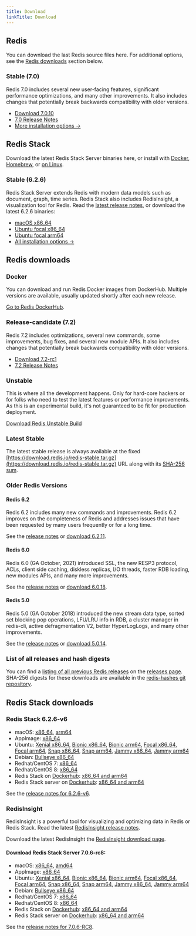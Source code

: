 ```yaml
---
title: Download
linkTitle: Download
---
```

<div class="download-cards">
<div id="download-redis">

## Redis

You can download the last Redis source files here. For additional options, see the [Redis downloads](#redis-downloads) section below.

### Stable (7.0)

Redis 7.0 includes several new user-facing features, significant performance optimizations, and many other improvements. It also includes changes that potentially break backwards compatibility with older versions.

* [Download 7.0.10](https://github.com/redis/redis/archive/7.0.10.tar.gz)
* [7.0 Release Notes](https://raw.githubusercontent.com/redis/redis/7.0/00-RELEASENOTES)
* [More installation options ->](#redis-downloads)

</div>

<div id="download-redis-stack">

## Redis Stack

Download the latest Redis Stack Server binaries here, or install with [Docker](/docs/stack/get-started/install/docker), [Homebrew](/docs/stack/get-started/install/mac-os), or [on Linux](/docs/stack/get-started/install/linux).

### Stable (6.2.6)

Redis Stack Server extends Redis with modern data models such as document, graph, time series. Redis Stack also includes RedisInsight, a visualization tool for Redis. Read the [latest release notes](https://github.com/redis-stack/redis-stack/releases/tag/v6.2.6-v6), or download the latest 6.2.6 binaries:

* [macOS x86_64](https://packages.redis.io/redis-stack/redis-stack-server-6.2.6-v6.catalina.x86_64.zip)
* [Ubuntu focal x86_64](https://packages.redis.io/redis-stack/redis-stack-server-6.2.6-v6.focal.x86_64.tar.gz)
* [Ubuntu focal arm64](https://packages.redis.io/redis-stack/redis-stack-server-6.2.6-v6.focal.arm64.tar.gz)
* [All installation options ->](#redis-stack-downloads)
</div>
</div>

<div id="download-details">

## Redis downloads

### Docker

You can download and run Redis Docker images from DockerHub. Multiple versions are available, usually updated shortly after each new release.

[Go to Redis DockerHub](https://hub.docker.com/_/redis).

### Release-candidate (7.2)

Redis 7.2 includes optimizations, several new commands, some improvements, bug fixes, and several new module APIs. It also includes changes that potentially break backwards compatibility with older versions.

* [Download 7.2-rc1](https://github.com/redis/redis/archive/7.2-rc1.tar.gz)
* [7.2 Release Notes](https://raw.githubusercontent.com/redis/redis/7.2/00-RELEASENOTES)

### Unstable

This is where all the development happens. Only for hard-core hackers or for folks who need to test the latest features or performance improvements. As this is an experimental build, it's not guaranteed to be fit for production deployment.

[Download Redis Unstable Build](https://github.com/redis/redis/archive/unstable.tar.gz)

### Latest Stable

The latest stable release is always available at the fixed [https://download.redis.io/redis-stable.tar.gz](https://download.redis.io/redis-stable.tar.gz) URL along with its [SHA-256 sum](https://download.redis.io/redis-stable.tar.gz.SHA256SUM).

### Older Redis Versions

#### Redis 6.2

Redis 6.2 includes many new commands and improvements. Redis 6.2 improves on the completeness of Redis and addresses issues that have been requested by many users frequently or for a long time.

See the [release notes](https://raw.githubusercontent.com/redis/redis/6.2/00-RELEASENOTES) or [download 6.2.11](https://download.redis.io/releases/redis-6.2.11.tar.gz).

#### Redis 6.0

Redis 6.0 (GA October, 2021) introduced SSL, the new RESP3 protocol, ACLs, client side caching, diskless replicas, I/O threads, faster RDB loading, new modules APIs, and many more improvements.

See the [release notes](https://raw.githubusercontent.com/redis/redis/6.0/00-RELEASENOTES) or [download 6.0.18](https://download.redis.io/releases/redis-6.0.18.tar.gz).

#### Redis 5.0

Redis 5.0 (GA October 2018) introduced the new stream data type, sorted set blocking pop operations, LFU/LRU info in RDB, a cluster manager in redis-cli, active defragmentation V2, better HyperLogLogs, and many other improvements.

See the [release notes](https://raw.githubusercontent.com/redis/redis/5.0/00-RELEASENOTES) or [download 5.0.14](https://download.redis.io/releases/redis-5.0.14.tar.gz).

### List of all releases and hash digests

You can find a [listing of all previous Redis releases](https://download.redis.io/releases/) on the [releases page](https://download.redis.io/releases/). SHA-256 digests for these downloads are available in the [redis-hashes git repository](https://github.com/redis/redis-hashes/).

## Redis Stack downloads

### Redis Stack 6.2.6-v6

* macOS: [x86_64](https://packages.redis.io/redis-stack/redis-stack-server-6.2.6-v6.catalina.x86_64.zip), [arm64](https://packages.redis.io/redis-stack/redis-stack-server-6.2.6-v6.monterey.arm64.zip)
* AppImage: [x86_64](https://packages.redis.io/redis-stack/redis-stack-server-6.2.6-v6-x86_64.AppImage)
* Ubuntu: [Xenial x86_64](https://packages.redis.io/redis-stack/redis-stack-server-6.2.6-v6.xenial.x86_64.tar.gz), [Bionic x86_64](https://packages.redis.io/redis-stack/redis-stack-server-6.2.6-v6.bionic.x86_64.tar.gz), [Bionic arm64](https://packages.redis.io/redis-stack/redis-stack-server-6.2.6-v6.bionic.arm64.tar.gz), [Focal x86_64](https://packages.redis.io/redis-stack/redis-stack-server-6.2.6-v6.focal.x86_64.tar.gz), [Focal arm64](https://packages.redis.io/redis-stack/redis-stack-server-6.2.6-v6.focal.arm64.tar.gz), [Snap x86_64](https://packages.redis.io/redis-stack/redis-stack-server-6.2.6-v6.x86_64.snap), [Snap arm64](https://packages.redis.io/redis-stack/redis-stack-server-6.2.6-v6.arm64.snap), [Jammy x86_64](https://packages.redis.io/redis-stack/redis-stack-server-6.2.6-v6.jammy.x86_64.tar.gz), [Jammy arm64](https://packages.redis.io/redis-stack/redis-stack-server-6.2.6-v6.jammy.arm64.tar.gz) 
* Debian: [Bullseye x86_64](https://packages.redis.io/redis-stack/redis-stack-server-6.2.6-v6.bullseye.x86_64.tar.gz)
* Redhat/CentOS 7: [x86_64](https://packages.redis.io/redis-stack/redis-stack-server-6.2.6-v6.rhel7.x86_64.tar.gz)
* Redhat/CentOS 8: [x86_64](https://packages.redis.io/redis-stack/redis-stack-server-6.2.6-v6.rhel8.x86_64.tar.gz)
* Redis Stack on [Dockerhub](https://hub.docker.com/u/redis): [x86_64 and arm64](https://hub.docker.com/r/redis/redis-stack)
* Redis Stack server on [Dockerhub](https://hub.docker.com/u/redis): [x86_64 and arm64](https://hub.docker.com/r/redis/redis-stack-server)

See the [release notes for 6.2.6-v6](https://github.com/redis-stack/redis-stack/releases/tag/v6.2.6-v6).

### RedisInsight

RedisInsight is a powerful tool for visualizing and optimizing data in Redis or Redis Stack. Read the latest [RedisInsight release notes](https://github.com/RedisInsight/RedisInsight/releases).

Download the latest RedisInsight the [RedisInsight download page](https://redis.com/redis-enterprise/redis-insight/).

#### Download Redis Stack Server 7.0.6-rc8:

* macOS: [x86_64](https://packages.redis.io/redis-stack/redis-stack-server-7.0.6-RC8.catalina.x86_64.zip), [amd64](https://packages.redis.io/redis-stack/redis-stack-server-7.0.6-RC8.monterey.arm64.zip)
* AppImage: [x86_64](https://packages.redis.io/redis-stack/redis-stack-server-7.0.6-RC8-x86_64.AppImage)
* Ubuntu: [Xenial x86_64](https://packages.redis.io/redis-stack/redis-stack-server-7.0.6-RC8.xenial.x86_64.tar.gz), [Bionic x86_64](https://packages.redis.io/redis-stack/redis-stack-server-7.0.6-RC8.bionic.x86_64.tar.gz), [Bionic arm64](https://packages.redis.io/redis-stack/redis-stack-server-7.0.6-RC8.bionic.arm64.tar.gz), [Focal x86_64](https://packages.redis.io/redis-stack/redis-stack-server-7.0.6-RC8.focal.x86_64.tar.gz), [Focal arm64](https://packages.redis.io/redis-stack/redis-stack-server-7.0.6-RC8.focal.arm64.tar.gz), [Snap x86_64](https://packages.redis.io/redis-stack/redis-stack-server-7.0.6-RC8.x86_64.snap), [Snap arm64](https://packages.redis.io/redis-stack/redis-stack-server-7.0.6-RC8.arm64.snap), [Jammy x86_64](https://packages.redis.io/redis-stack/redis-stack-server-7.0.6-RC8.jammy.x86_64.zip), [Jammy arm64](https://packages.redis.io/redis-stack/redis-stack-server-7.0.6-RC8.jammy.arm64.zip)
* Debian: [Bullseye x86_64](https://packages.redis.io/redis-stack/redis-stack-server-7.0.6-RC8.bullseye.x86_64.tar.gz)
* Redhat/CentOS 7: [x86_64](https://packages.redis.io/redis-stack/redis-stack-server-7.0.6-RC8.rhel7.x86_64.tar.gz)
* Redhat/CentOS 8: [x86_64](https://packages.redis.io/redis-stack/redis-stack-server-7.0.6-RC8.rhel8.x86_64.tar.gz)
* Redis Stack on [Dockerhub](https://hub.docker.com/u/redis): [x86_64 and arm64](https://hub.docker.com/r/redis/redis-stack)
* Redis Stack server on [Dockerhub](https://hub.docker.com/u/redis): [x86_64 and arm64](https://hub.docker.com/r/redis/redis-stack-server)

See the [release notes for 7.0.6-RC8](https://github.com/redis-stack/redis-stack/releases/tag/v7.0.6-RC8).

</div>
